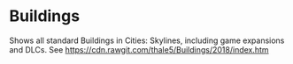 # Buildings
Shows all standard Buildings in Cities: Skylines, including game expansions and DLCs.
See https://cdn.rawgit.com/thale5/Buildings/2018/index.htm
